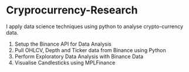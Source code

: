 # Cryprocurrency-Research
I apply data science techniques using python to analyse crypto-currency data. 

1. Setup the Binance API for Data Analysis
2. Pull OHLCV, Depth and Ticker data from Binance using Python
3. Perform Exploratory Data Analysis with Binance Data
4. Visualise Candlesticks using MPLFinance
